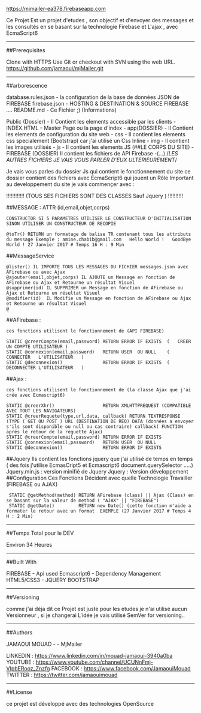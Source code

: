 https://mjmailer-ea378.firebaseapp.com
    
Ce Projet Est un projet d'etudes , son objectif et d'envoyer des messages et les consultés en se basant sur la technologie Firebase et L'ajax , avec EcmaScript6

---------------------------------------------------------------------------------------------------------------------------------------------------------


##Prerequisites

Clone with HTTPS 
Use Git or checkout with SVN using the web URL.
https://github.com/jamaoui/mjMailer.git

    
---------------------------------------------------------------------------------------------------------------------------------------------------------


##arborescence
    
database.rules.json  - la configuration de la base de données JSON de FIREBASE
firebase.json        - HOSTING & DESTINATION & SOURCE FIREBASE ....
README.md            - Ce Fichier ;) (Informations)


Public (Dossier)     - Il Contient les elements accessible par les clients 
    - INDEX.HTML     - Master Page ou la page d'index
    - app(DOSSIER)   - Il Contient les elements de configuration du site web
            - css    - Il contient les elements css specialement (Bootstrap) car j'ai utilisé un Css Inline 
            - img    - Il contient les images utilisés
            - js     - Il contient les elements JS  (##LE CORPS DU SITE)
                     -FIREBASE (DOSSIER) Il contient les fichiers de API Firebase
                     -(...) /*LES AUTRES FICHIERS JE VAIS VOUS PARLER D'EUX ULTERIEUREMENT*/
                
Je vais vous parles du dossier Js qui contient le fonctionnement du site ce dossier contient des fichiers avec EcmaScript6 qui jouent un Rôle 
Important au developpement du site  je vais commençer avec : 

!!!!!!!!!!!! (TOUS SES FICHIERS SONT DES CLASSES Sauf Jquery ) !!!!!!!!!!

##MESSAGE   :
    ATTR (id,email,objet,corps)

    CONSTRUCTOR SI 5 PARAMETRES UTILISER LE CONSTRUCTEUR D'INITIALISATION SINON UTILISER UN CONSTRUCTEUR DE RECOPIE

    @toTr() RETURN un formatage de balise TR contenant tous les attributs du message Exemple : amine.chabib@gmail.com	Hello World !	GoodBye World !	27 Janvier 2017 # Temps 16 H : 9 Min

##MessageService

    @lister() IL IMPORTE TOUS LES MESSAGES DU FICHIER messages.json avec AFirebase ou avec Ajax
    @ajouter(email,objet,corps) IL AJOUTE un Message en fonction de AFirebase ou Ajax et Retourne un résultat Visuel
    @supprimer(id) IL SUPPRIMER un Message en fonction de AFirebase ou Ajax et Retourne un résultat Visuel
    @modifier(id)  IL Modifie un Message en fonction de AFirebase ou Ajax et Retourne un résultat Visuel
    @
  
##AFirebase :
    
    ces fonctions utilisent le fonctionnement de (API FIREBASE) 

    STATIC @creerCompte(email,password) RETURN ERROR IF EXISTS  (   CREER UN COMPTE UTILISATEUR )
    STATIC @connexion(email,password)   RETURN USER  OU NULL    (   CONNECTER   L'UTILISATEUR   )
    STATIC @deconnexion()               RETURN ERROR IF EXISTS  (   DECONNECTER L'UTILISATEUR   )
##Ajax      :

    ces fonctions utilisent le fonctionnement de (la classe Ajax que j'ai crée avec Ecmascript6)
 
    STATIC @creerXhr()                  RETURN XMLHTTPREQUEST (COMPATIBLE AVEC TOUT LES NAVIGATEURS)
    STATIC @creerRequete(type,url,data, callback) RETURN TEXTRESPONSE (TYPE ( GET OU POST ) URL (DESTINATION DE REQ) DATA (données a envoyer s'ils sont disponible ou null ou cas contraire) callback( FUNCTION aprés le retour de la requette Ajax)
    STATIC @creerCompte(email,password) RETURN ERROR IF EXISTS
    STATIC @connexion(email,password)   RETURN USER  OU NULL
    STATIC @deconnexion()               RETURN ERROR IF EXISTS
##Jquery
    Ils contient les fonctions jquery que j'ai utilisé de temps en temps ( des fois j'utilise EcmasCript5 et Ecmascript6 document.querySelector .....)
    Jquery.min.js : version minifié de Jquery
    Jquery        : Version développement
##Configuration
    Ces Fonctions Décident avec quelle Technologie Travailler (FIREBASE ou AJAX)
    
     STATIC @getMethod(method) RETURN AFirebase (class) || Ajax (Class) en se basant sur la valeur de method ( "AJAX" || "FIREBASE")
     STATIC @getDate()         RETURN new Date() (cette fonction m'aide a formater le retour avec un format  EXEMPLE (27 Janvier 2017 # Temps 4 H : 2 Min)
    

---------------------------------------------------------------------------------------------------------------------------------------------------------


##Temps Total pour le DEV

Environ 34 Heures
    

---------------------------------------------------------------------------------------------------------------------------------------------------------


##Built With

FIREBASE - Api used
Ecmascript6 - Dependency Management
HTML5/CSS3 - 
JQUERY
BOOTSTRAP
    

---------------------------------------------------------------------------------------------------------------------------------------------------------


##Versioning


comme j'ai déja dit ce Projet est juste pour les etudes je n'ai utilisé aucun Versionneur , si je changerai L'idée je vais utilisé SemVer for versioning..
    

---------------------------------------------------------------------------------------------------------------------------------------------------------


##Authors

JAMAOUI MOUAD  -  - MjMailer

LINKEDIN : https://www.linkedin.com/in/mouad-jamaoui-3940a0ba
YOUTUBE  : https://www.youtube.com/channel/UCUNnFmj-VIpbERooz_Znzfg
FACEBOOK : https://www.facebook.com/JamaouiMouad
TWITTER  : https://twitter.com/jamaouimouad

    

---------------------------------------------------------------------------------------------------------------------------------------------------------


##License

ce projet est développé avec des technologies OpenSource 
